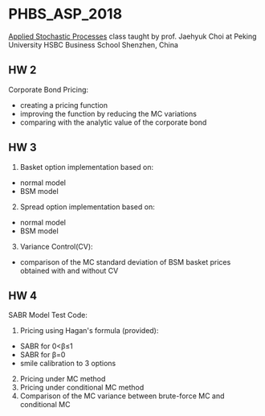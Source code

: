 # PHBS_ASP_2018
[Applied Stochastic Processes](https://github.com/PHBS/2018.M1.ASP) class taught by prof. Jaehyuk Choi at Peking University HSBC Business School Shenzhen, China

## HW 2
Corporate Bond Pricing:
* creating a pricing function
* improving the function by reducing the MC variations
* comparing with the analytic value of the corporate bond

## HW 3
1) Basket option implementation based on:
* normal model
* BSM model
2) Spread option implementation based on:
* normal model
* BSM model
3) Variance Control(CV): 
* comparison of the MC standard deviation of BSM basket prices obtained with and without CV

## HW 4
SABR Model Test Code:
1) Pricing using Hagan's formula (provided):
* SABR for 0<β≤1
* SABR for β=0
* smile calibration to 3 options
2) Pricing under MC method
3) Pricing under conditional MC method
4) Comparison of the MC variance between brute-force MC and conditional MC

 
 
